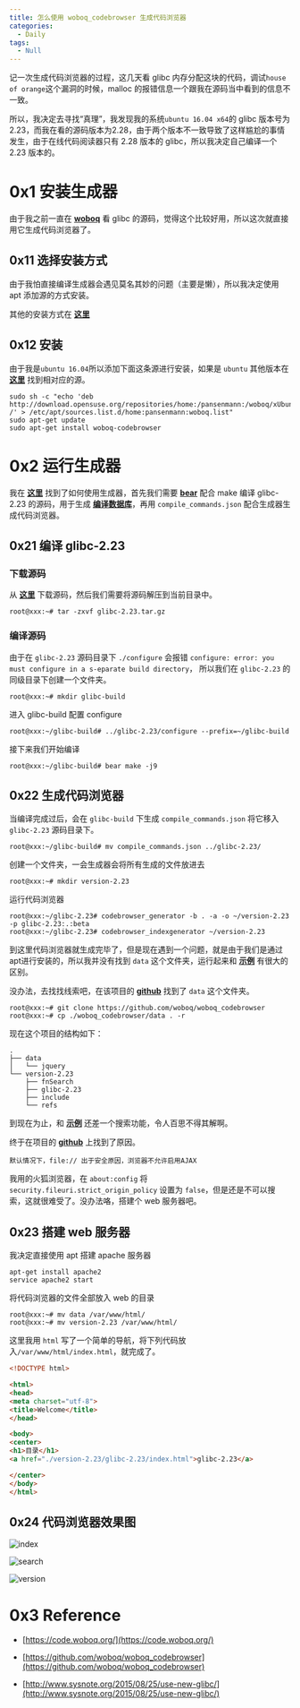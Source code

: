 ```yaml
---
title: 怎么使用 woboq_codebrowser 生成代码浏览器
categories:
  - Daily
tags:
  - Null
---
```


记一次生成代码浏览器的过程，这几天看 glibc 内存分配这块的代码，调试`house of orange`这个漏洞的时候，malloc 的报错信息一个跟我在源码当中看到的信息不一致。

所以，我决定去寻找“真理”，我发现我的系统`ubuntu 16.04 x64`的 glibc 版本号为 2.23，而我在看的源码版本为2.28，由于两个版本不一致导致了这样尴尬的事情发生，由于在线代码阅读器只有 2.28 版本的 glibc，所以我决定自己编译一个 2.23 版本的。



# 0x1 安装生成器

由于我之前一直在 [**woboq**](https://code.woboq.org/userspace/glibc/) 看 glibc 的源码，觉得这个比较好用，所以这次就直接用它生成代码浏览器了。

## 0x11 选择安装方式

由于我怕直接编译生成器会遇见莫名其妙的问题（主要是懒），所以我决定使用 apt 添加源的方式安装。

其他的安装方式在 [**这里**](https://woboq.com/codebrowser-download.html)

## 0x12 安装

由于我是`ubuntu 16.04`所以添加下面这条源进行安装，如果是 `ubuntu` 其他版本在 [**这里**](https://software.opensuse.org/download/package?project=home:pansenmann:woboq&package=woboq-codebrowser) 找到相对应的源。

```
sudo sh -c "echo 'deb http://download.opensuse.org/repositories/home:/pansenmann:/woboq/xUbuntu_16.04/ /' > /etc/apt/sources.list.d/home:pansenmann:woboq.list"
sudo apt-get update
sudo apt-get install woboq-codebrowser
```



# 0x2 运行生成器

我在 [**这里**](https://github.com/woboq/woboq_codebrowser) 找到了如何使用生成器，首先我们需要 [**bear**](https://github.com/rizsotto/Bear) 配合 make 编译 glibc-2.23 的源码，用于生成 [**编译数据库**](https://sarcasm.github.io/notes/dev/compilation-database.html#what-is-a-compilation-database)，再用 `compile_commands.json` 配合生成器生成代码浏览器。

## 0x21 编译 glibc-2.23

### 下载源码

从 [**这里**](http://ftp.gnu.org/gnu/libc/glibc-2.23.tar.gz) 下载源码，然后我们需要将源码解压到当前目录中。

```
root@xxx:~# tar -zxvf glibc-2.23.tar.gz
```

### 编译源码

由于在 `glibc-2.23` 源码目录下 `./configure` 会报错 `configure: error: you must configure in a s-eparate build directory`， 所以我们在 `glibc-2.23` 的同级目录下创建一个文件夹。

```
root@xxx:~# mkdir glibc-build
```

进入 glibc-build 配置 configure

```
root@xxx:~/glibc-build# ../glibc-2.23/configure --prefix=~/glibc-build
```

接下来我们开始编译

```
root@xxx:~/glibc-build# bear make -j9
```

## 0x22 生成代码浏览器

当编译完成过后，会在 `glibc-build` 下生成 `compile_commands.json` 将它移入 `glibc-2.23` 源码目录下。

```
root@xxx:~/glibc-build# mv compile_commands.json ../glibc-2.23/
```

创建一个文件夹，一会生成器会将所有生成的文件放进去

```
root@xxx:~# mkdir version-2.23
```

运行代码浏览器

```
root@xxx:~/glibc-2.23# codebrowser_generator -b . -a -o ~/version-2.23 -p glibc-2.23:.:beta
root@xxx:~/glibc-2.23# codebrowser_indexgenerator ~/version-2.23
```

到这里代码浏览器就生成完毕了，但是现在遇到一个问题，就是由于我们是通过apt进行安装的，所以我并没有找到 `data` 这个文件夹，运行起来和 [**示例**](https://code.woboq.org/userspace/glibc/) 有很大的区别。

没办法，去找找线索吧，在该项目的 [**github**](https://github.com/woboq/woboq_codebrowser) 找到了 `data` 这个文件夹。

```
root@xxx:~# git clone https://github.com/woboq/woboq_codebrowser
root@xxx:~# cp ./woboq_codebrowser/data . -r
```

现在这个项目的结构如下：

```
.
├── data
│   └── jquery
└── version-2.23
    ├── fnSearch
    ├── glibc-2.23
    ├── include
    └── refs

```

到现在为止，和 [**示例**](https://code.woboq.org/userspace/glibc/) 还差一个搜索功能，令人百思不得其解啊。

终于在项目的 [**github**](https://github.com/woboq/woboq_codebrowser) 上找到了原因。

```
默认情况下，file:// 出于安全原因，浏览器不允许启用AJAX 
```

我用的火狐浏览器，在 `about:config` 将 `security.fileuri.strict_origin_policy` 设置为 `false`，但是还是不可以搜索，这就很难受了。没办法咯，搭建个 web 服务器吧。

## 0x23 搭建 web 服务器 

我决定直接使用 apt 搭建 apache 服务器

```
apt-get install apache2
service apache2 start
```

将代码浏览器的文件全部放入 web 的目录

```
root@xxx:~# mv data /var/www/html/
root@xxx:~# mv version-2.23 /var/www/html/
```

这里我用 `html` 写了一个简单的导航，将下列代码放入`/var/www/html/index.html`，就完成了。

```html
<!DOCTYPE html>

<html>
<head>
<meta charset="utf-8">
<title>Welcome</title>
</head>

<body>
<center>
<h1>目录</h1>
<a href="./version-2.23/glibc-2.23/index.html">glibc-2.23</a>

</center>
</body>
</html>
```

## 0x24 代码浏览器效果图

![index](/image/2019-02-04-how-to-use-woboq-codebrowser/index.png)

![search](/image/2019-02-04-how-to-use-woboq-codebrowser/search.png)

![version](/image/2019-02-04-how-to-use-woboq-codebrowser/version.png)

# 0x3 Reference

- [https://code.woboq.org/](https://code.woboq.org/)
- [https://github.com/woboq/woboq_codebrowser](https://github.com/woboq/woboq_codebrowser)

- [http://www.sysnote.org/2015/08/25/use-new-glibc/](http://www.sysnote.org/2015/08/25/use-new-glibc/)
